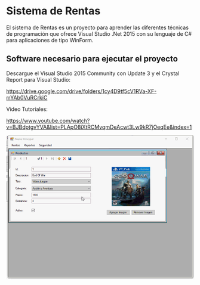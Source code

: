 # Sistema de Rentas

El sistema de Rentas es un proyecto para aprender las diferentes técnicas de programación que ofrece Visual Studio .Net 2015 con su lenguaje de C# para aplicaciones de tipo WinForm. 

## Software necesario para ejecutar el proyecto

Descargue el Visual Studio 2015 Community con Update 3 y el Crystal Report para Visual Studio: 

https://drive.google.com/drive/folders/1cy4D9tf5cV1RVa-XF-rrYAb0VuRCrkiC

Video Tutoriales:

https://www.youtube.com/watch?v=BJBdptgvYVA&list=PLApO8iXtRCMvqmDeAcwt3Lw9kR7jOeqEe&index=1

[![Sistema Rentas](https://github.com/bilyfer/rentas/blob/master/promo.gif)](https://github.com/bilyfer/rentas/blob/master/promo.gif)
